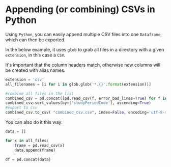 # Appending (or combining) CSVs in Python

Using `Python`, you can easily append multiple CSV files into one `Dataframe`, which can then be exported. 

In the below example, it uses `glob` to grab all files in a directory with a given `extension`, in this case a `CSV`. 

It's important that the column headers match, otherwise new columns will be created with alias names. 

```Python
extension = 'csv'
all_filenames = [i for i in glob.glob('*.{}'.format(extension))]

#combine all files in the list
combined_csv = pd.concat([pd.read_csv(f, error_bad_lines=True) for f in all_filenames ])
combined_csv.sort_values(by=['studyPeriodCode'], ascending=True)
#export to csv
combined_csv.to_csv( "combined_csv.csv", index=False, encoding='utf-8-sig')
```

You can also do it this way: 

```python
data = []

for x in all_files:
    frame = pd.read_csv(x)
    data.append(frame)

df = pd.concat(data)
```
